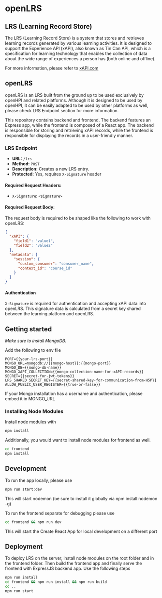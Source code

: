 # openLRS

## LRS (Learning Record Store)

The LRS (Learning Record Store) is a system that stores and retrieves learning records generated by various learning activities. It is designed to support the Experience API (xAPI), also known as Tin Can API, which is a specification for learning technology that enables the collection of data about the wide range of experiences a person has (both online and offline).

For more information, please refer to [xAPI.com](https://xapi.com/learning-record-store/)

## openLRS

openLRS is an LRS built from the ground up to be used exclusively by openHPI and related platforms. Although it is designed to be used by openHPI, it can be easily adapted to be used by other platforms as well, please check LRS Endpoint section for more information.

This repository contains backend and frontend. The backend features an Express app, while the frontend is composed of a React app. The backend is responsible for storing and retrieving xAPI records, while the frontend is responsible for displaying the records in a user-friendly manner.

### LRS Endpoint

- **URL:** `/lrs`
- **Method:** `POST`
- **Description:** Creates a new LRS entry.
- **Protected:** Yes, requires `X-Signature` header

#### Required Request Headers:

- `X-Signature`: `<signature>`

#### Required Request Body:

The request body is required to be shaped like the following to work with openLRS:

```json
{
  "xAPI": {
    "field1": "value1",
    "field2": "value2"
  },
  "metadata": {
    "session": {
      "custom_consumer": "consumer_name",
      "context_id": "course_id"
    }
  }
}
```

#### Authentication

`X-Signature` is required for authentication and accepting xAPI data into openLRS. This signature data is calculated from a secret key shared between the learning platform and openLRS.

## Getting started

_Make sure to install MongoDB._

Add the following to env file

```
PORT={{your-lrs-port}}
MONGO_URL=mongodb://{{mongo-host}}:{{mongo-port}}
MONGO_DB={{mongo-db-name}}
MONGO_XAPI_COLLECTION={{mongo-collection-name-for-xAPI-records}}
SECRET={{secret-for-jwt-tokens}}
LRS_SHARED_SECRET_KEY={{secret-shared-key-for-communication-from-H5P}}
ALLOW_PUBLIC_USER_REGISTER={{true-or-false}}
```

If your Mongo installation has a username and authentication, please embed it in MONGO_URL

### Installing Node Modules

Install node modules with

```sh
npm install
```

Additionally, you would want to install node modules for frontend as well.

```sh
cd frontend
npm install
```

## Development

To run the app locally, please use

```sh
npm run start:dev
```

This will start nodemon (be sure to install it globally via npm install nodemon -g)

To run the frontend separate for debugging please use

```sh
cd frontend && npm run dev
```

This will start the Create React App for local development on a different port

## Deployment

To deploy LRS on the server, install node modules on the root folder and in the frontend folder. Then build the frontend app and finally serve the frontend with ExpressJS backend app. Use the following steps

```sh
npm run install
cd frontend && npm run install && npm run build
cd ..
npm run start
```
